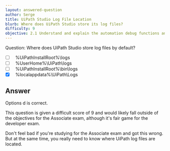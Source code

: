 ```yaml
---
layout: answered-question
author: Serge
title: UiPath Studio Log File Location
blurb: Where does UiPath Studio store its log files?
difficulty: 9
objective: 2.1 Understand and explain the automation debug functions and usage such as breakpoints
---
```


Question: Where does UiPath Studio store log files by default?

- [ ] &nbsp;  %UiPathInstallRoot%\logs
- [ ] &nbsp;  %UserHome%\UiPath\logs
- [ ] &nbsp;  %UiPathInstallRoot%\bin\logs
- [x] &nbsp;  %localappdata%\UiPath\Logs

## Answer

Options d is correct.

This question is given a difficult score of 9 and would likely fall outside of the objectives for the Associate exam, although it's fair game for the developer exam. 

Don't feel bad if you're studying for the Associate exam and got this wrong. But at the same time, you really need to know where UiPath log files are located.


